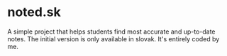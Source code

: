 # noted.sk
A simple project that helps students find most accurate and up-to-date notes.
The initial version is only available in slovak. It's entirely coded by me.

